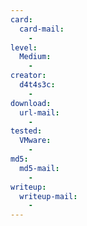 ```yaml
---
card:
  card-mail:
    -
level:
  Medium:
    -
creator:
  d4t4s3c:
    -
download:
  url-mail:
    -
tested:
  VMware:
    -
md5:
  md5-mail:
    -
writeup:
  writeup-mail:
    -
---
```

